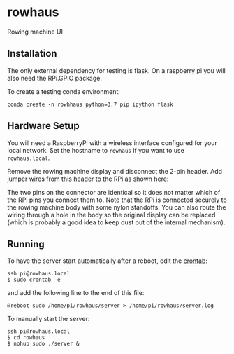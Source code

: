 # rowhaus
Rowing machine UI

## Installation

The only external dependency for testing is flask.  On a raspberry pi you will also need the RPi.GPIO package.

To create a testing conda environment:
```
conda create -n rowhhaus python=3.7 pip ipython flask
```

## Hardware Setup

You will need a RaspberryPi with a wireless interface configured for your local network. Set the hostname to `rowhaus` if you want to use `rowhaus.local`.

Remove the rowing machine display and disconnect the 2-pin header. Add jumper wires from this header to the RPi as shown here:

The two pins on the connector are identical so it does not matter which of the RPi pins you connect them to. Note that the RPi is connected securely to the rowing machine body with some nylon standoffs. You can also route the wiring through a hole in the body so the original display can be replaced (which is probably a good idea to keep dust out of the internal mechanism).

## Running

To have the server start automatically after a reboot, edit the [crontab](https://www.dexterindustries.com/howto/auto-run-python-programs-on-the-raspberry-pi/):
```
ssh pi@rowhaus.local
$ sudo crontab -e
```
and add the following line to the end of this file:
```
@reboot sudo /home/pi/rowhaus/server > /home/pi/rowhaus/server.log
```

To manually start the server:
```
ssh pi@rowhaus.local
$ cd rowhaus
$ nohup sudo ./server &
```
